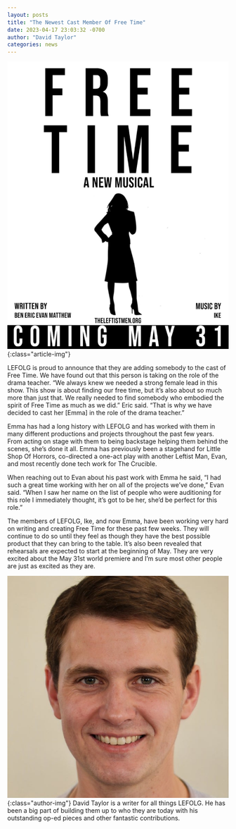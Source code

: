 ```yaml
---
layout: posts
title: "The Newest Cast Member Of Free Time"
date: 2023-04-17 23:03:32 -0700
author: "David Taylor"
categories: news
---
```


![Newest Member of Free Time](/assets/posts/4%2017%2023.jpg){:class="article-img"}

LEFOLG is proud to announce that they are adding somebody to the cast of Free Time. We have found out that this person is taking on the role of the drama teacher. “We always knew we needed a strong female lead in this show. This show is about finding our free time, but it’s also about so much more than just that. We really needed to find somebody who embodied the spirit of Free Time as much as we did.” Eric said. “That is why we have decided to cast her [Emma] in the role of the drama teacher.”

Emma has had a long history with LEFOLG and has worked with them in many different productions and projects throughout the past few years. From acting on stage with them to being backstage helping them behind the scenes, she’s done it all. Emma has previously been a stagehand for Little Shop Of Horrors, co-directed a one-act play with another Leftist Man, Evan, and most recently done tech work for The Crucible.

When reaching out to Evan about his past work with Emma he said, “I had such a great time working with her on all of the projects we’ve done,” Evan said. “When I saw her name on the list of people who were auditioning for this role I immediately thought, it’s got to be her, she’d be perfect for this role.”

The members of LEFOLG, Ike, and now Emma, have been working very hard on writing and creating Free Time for these past few weeks. They will continue to do so until they feel as though they have the best possible product that they can bring to the table. It’s also been revealed that rehearsals are expected to start at the beginning of May. They are very excited about the May 31st world premiere and I’m sure most other people are just as excited as they are.

![David Taylor](/assets/posts/david-taylor.jpg){:class="author-img"}
David Taylor is a writer for all things LEFOLG. He has been a big part of building them up to who they are today with his outstanding op-ed pieces and other fantastic contributions.
